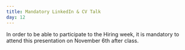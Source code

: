 ```yaml
---
title: Mandatory LinkedIn & CV Talk
day: 12
---
```



In order to be able to participate to the Hiring week, it is mandatory to attend this presentation on November 6th after class.
